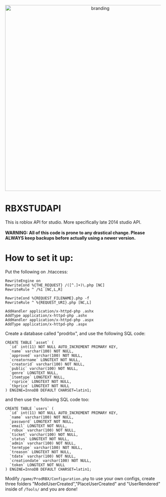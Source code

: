 <p align="center">
<img src="https://assume.neocities.org/Big.png" alt="branding" width="600">
<br>
</p>

# RBXSTUDAPI
This is roblox API for studio.
More specifically late 2014 studio API.
<br></br>
<b>WARNING: All of this code is prone to any drastical change.
Please ALWAYS keep backups before actually using a newer version.</b>
# How to set it up:
Put the following on .htaccess:
```
RewriteEngine on
RewriteCond %{THE_REQUEST} /([^.]+)\.php [NC]
RewriteRule ^ /%1 [NC,L,R]
 
RewriteCond %{REQUEST_FILENAME}.php -f
RewriteRule ^ %{REQUEST_URI}.php [NC,L]

AddHandler application/x-httpd-php .ashx
AddType application/x-httpd-php .ashx
AddHandler application/x-httpd-php .aspx
AddType application/x-httpd-php .aspx
```
Create a database called "prodrbx", and use the following SQL code:
```
CREATE TABLE `asset` (
  `id` int(11) NOT NULL AUTO_INCREMENT PRIMARY KEY,
  `name` varchar(100) NOT NULL,
  `approved` varchar(100) NOT NULL,
  `creatorname` LONGTEXT NOT NULL,
  `creatorid` varchar(100) NOT NULL,
  `public` varchar(100) NOT NULL,
  `genre` LONGTEXT NULL,
  `itemtype` LONGTEXT NULL,
  `rsprice` LONGTEXT NOT NULL,
  `tkprice` LONGTEXT NOT NULL
) ENGINE=InnoDB DEFAULT CHARSET=latin1;
```
and then use the following SQL code too:
```
CREATE TABLE `users` (
  `id` int(11) NOT NULL AUTO_INCREMENT PRIMARY KEY,
  `name` varchar(100) NOT NULL,
  `password` LONGTEXT NOT NULL,
  `email` LONGTEXT NOT NULL,
  `robux` varchar(100) NOT NULL,
  `ticket` varchar(100) NOT NULL,
  `status` LONGTEXT NOT NULL,
  `admin` varchar(100) NOT NULL,
  `termtype` varchar(100) NOT NULL,
  `treason` LONGTEXT NOT NULL,
  `tdate` varchar(100) NOT NULL,
  `creationdate` varchar(100) NOT NULL,
  `token` LONGTEXT NOT NULL
) ENGINE=InnoDB DEFAULT CHARSET=latin1;
```
Modify ```/game/ProdRBX/Configuration.php``` to use your own configs, create three folders "ModelUserCreated","PlaceUserCreated" and "UserRendered" inside of ```/Tools/``` and you are done!
